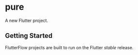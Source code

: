# pure

A new Flutter project.

## Getting Started

FlutterFlow projects are built to run on the Flutter _stable_ release.
